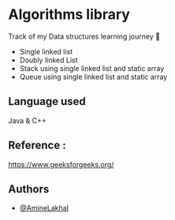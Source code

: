 
# Algorithms library
Track of my Data structures learning journey 🧮

- Single linked list
- Doubly linked List
- Stack using single linked list and static array
- Queue using single linked list and static array

## Language used

Java & C++ 



## Reference : 
https://www.geeksforgeeks.org/

## Authors


- [@AmineLakhal](https://github.com/aminelkl)
